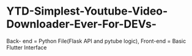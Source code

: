 # YTD-Simplest-Youtube-Video-Downloader-Ever-For-DEVs-
Back- end = Python File(Flask API and pytube logic), Front-end = Basic Flutter Interface
